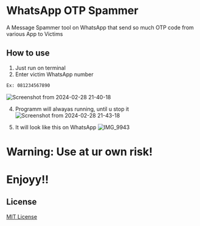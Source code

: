 # WhatsApp OTP Spammer

A Message Spammer tool on WhatsApp that send so much OTP code from various App to Victims

## How to use

1) Just run on terminal
2) Enter victim WhatsApp number

```bash
Ex: 081234567890
```

![Screenshot from 2024-02-28 21-40-18](https://github.com/mdprana/WhatsApp-OTP-Spammer/assets/95018619/af1b9a37-fad1-4471-a0ee-8cbd0d7327c6)

4) Programm will alwayas running, until u stop it
![Screenshot from 2024-02-28 21-43-18](https://github.com/mdprana/WhatsApp-OTP-Spammer/assets/95018619/bb08c2b5-58f7-416b-9fb2-e88439c1ed51)

5) It will look like this on WhatsApp
![IMG_9943](https://github.com/mdprana/WhatsApp-OTP-Spammer/assets/95018619/d063e576-1a1b-474c-b05c-0dddbd1ac397)


# Warning: Use at ur own risk!

# Enjoyy!!

## License

[MIT License](https://choosealicense.com/licenses/mit/)
